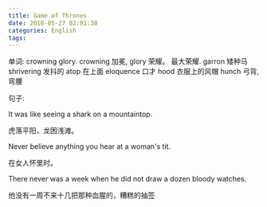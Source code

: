```yaml
---
title: Game of Thrones
date: 2018-05-27 02:01:38
categories: English
tags:
---
```


单词:
crowning glory. crowning 加冕, glory 荣耀。 最大荣耀.
garron 矮种马
shrivering 发抖的
atop 在上面
eloquence 口才
hood 衣服上的风帽
hunch 弓背, 弯腰

句子:

It was like seeing a shark on a mountaintop.

虎落平阳，龙困浅滩。

Never believe anything you hear at a woman's tit.

在女人怀里时。

There never was a week when he did not draw a dozen bloody watches.

他没有一周不来十几把那种血腥的，糟糕的抽签

